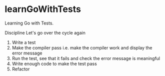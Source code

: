 # learnGoWithTests

Learning Go with Tests.

Discipline
Let's go over the cycle again
1. Write a test
2. Make the compiler pass i.e. make the compiler work and display the error message
3. Run the test, see that it fails and check the error message is meaningful
4. Write enough code to make the test pass
5. Refactor